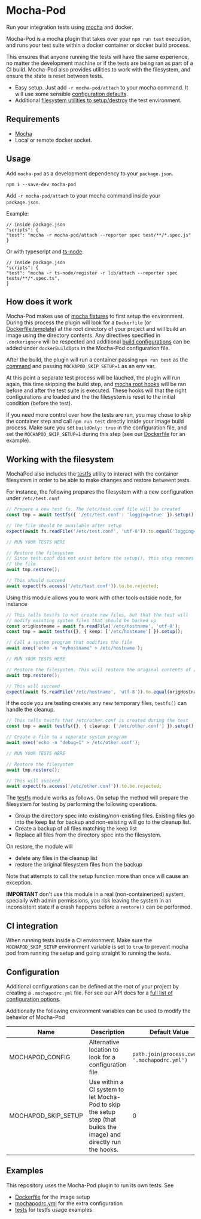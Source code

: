 # Mocha-Pod

Run your integration tests using [mocha](https://mochajs.org/) and docker.

Mocha-Pod is a mocha plugin that takes over your `npm run test` execution, and runs your test suite within a docker container or docker build process.

This ensures that anyone running the tests will have the same experience, no matter the development machine or if the tests are being
ran as part of a CI build. Mocha-Pod also provides utilities to work with the filesystem, and ensure the state is reset between tests.

- Easy setup. Just add `-r mocha-pod/attach` to your mocha command. It will use some sensible [configuration defaults](docs/modules.md#mochapodconfig).
- Additional [filesystem utilities to setup/destroy](#working-with-the-filesystem) the test environment.

## Requirements

- [Mocha](https://mochajs.org/)
- Local or remote docker socket.

## Usage

Add `mocha-pod` as a development dependency to your `package.json`.

```
npm i --save-dev mocha-pod
```

Add `-r mocha-pod/attach` to your mocha command inside your `package.json`.

Example:

```
// inside package.json
"scripts": {
"test": "mocha -r mocha-pod/attach --reporter spec test/**/*.spec.js"
}
```

Or with typescript and [ts-node](https://www.npmjs.com/package/ts-node).

```
// inside package.json
"scripts": {
"test": "mocha -r ts-node/register -r lib/attach --reporter spec tests/**/*.spec.ts",
}
```

## How does it work

Mocha-Pod makes use of [mocha fixtures](https://mochajs.org/#global-fixtures) to first setup the environment. During this process
the plugin will look for a `Dockerfile` (or [Dockerfile.template](https://www.balena.io/docs/learn/develop/dockerfile/#dockerfile-templates)) at the root directory
of your project and will build an image using the directory contents. Any directives specified
in `.dockerignore` will be respected and additional [build configurations](https://docs.docker.com/engine/api/v1.41/#tag/Image/operation/ImageBuild) can be added
under `dockerBuildOpts` in the Mocha-Pod configuration file.

After the build, the plugin will run a container passing `npm run test` as the [command](https://docs.docker.com/engine/reference/commandline/run/)
and passing `MOCHAPOD_SKIP_SETUP=1` as an env var.

At this point a separate test process will be lauched, the plugin will run again, this time skipping the
build step, and [mocha root hooks](https://mochajs.org/#root-hook-plugins) will be ran before and after the test suite is executed. These hooks will that the right configurations are loaded and the the filesystem is reset to the initial condition (before the test).

If you need more control over how the tests are ran, you may chose to skip the container step and call
`npm run test` directly inside your image build process. Make sure you set `buildOnly: true` in the configuration file,
and set the `MOCHAPOD_SKIP_SETUP=1` during this step (see our [Dockerfile](./Dockerfile) for an example).

## Working with the filesystem

MochaPod also includes the [testfs](docs/modules.md#testfs) utility to interact with the container
filesystem in order to be able to make changes and restore betweent tests.

For instance, the following prepares the filesystem with a new configuration under `/etc/test.conf`

```typescript
// Prepare a new test fs. The /etc/test.conf file will be created
const tmp = await testfs({ '/etc/test.conf': 'logging=true' }).setup();

// The file should be available after setup
expect(await fs.readFile('/etc/test.conf', 'utf-8')).to.equal('logging=true');

// RUN YOUR TESTS HERE

// Restore the filesystem
// Since test.conf did not exist before the setup(), this step removes
// the file
await tmp.restore();

// This should succeed
await expect(fs.access('/etc/test.conf')).to.be.rejected;
```

Using this module allows you to work with other tools outside node, for instance

```typescript
// This tells testfs to not create new files, but that the test will
// modify existing system files that should be backed up
const origHostname = await fs.readFile('/etc/hostname', 'utf-8');
const tmp = await testfs({}, { keep: ['/etc/hostname'] }).setup();

// Call a system program that modifies the file
await exec('echo -n "myhostname" > /etc/hostname');

// RUN YOUR TESTS HERE

// Restore the filesystem. This will restore the original contents of /etc/hostname
await tmp.restore();

// This will succeed
expect(await fs.readFile('/etc/hostname', 'utf-8')).to.equal(origHostname);
```

If the code you are testing creates any new temporary files, `testfs()` can handle the cleanup.

```typescript
// This tells testfs that /etc/other.conf is created during the test
const tmp = await testfs({}, { cleanup: ['/etc/other.conf'] }).setup();

// Create a file to a separate system program
await exec('echo -n "debug=1" > /etc/other.conf');

// RUN YOUR TESTS HERE

// Restore the filesystem
await tmp.restore();

// This will succeed
await expect(fs.access('/etc/other.conf')).to.be.rejected;
```

The [testfs](docs/modules.md#testfs) module works as follows. On setup the method will prepare the filesystem for testing by performing the following
operations.

- Group the directory spec into existing/non-existing files. Existing files go into the keep list for backup and non-existing will go to the cleanup list.
- Create a backup of all files matching the keep list
- Replace all files from the directory spec into the filesystem.

On restore, the module will

- delete any files in the cleanup list
- restore the original filesystem files from the backup

Note that attempts to call the setup function more than once will cause an exception.

**IMPORTANT** don't use this module in a real (non-containerized) system, specially with admin permissions, you risk leaving the system
in an inconsistent state if a crash happens before a `restore()` can be performed.

## CI integration

When running tests inside a CI environment. Make sure the `MOCHAPOD_SKIP_SETUP` environment variable is set to `true`
to prevent mocha pod from running the setup and going straight to running the tests.

## Configuration

Additional configurations can be defined at the root of your project by creating a `.mochapodrc.yml` file. For see our API docs for a [full list of configuration options](docs/modules.md#mochapodconfig).

Additionally the following environment variables can be used to modify the behavior of Mocha-Pod

| Name                | Description                                                                                                        | Default Value                                 |
| ------------------- | ------------------------------------------------------------------------------------------------------------------ | --------------------------------------------- |
| MOCHAPOD_CONFIG     | Alternative location to look for a configuration file                                                              | `path.join(process.cwd(), '.mochapodrc.yml')` |
| MOCHAPOD_SKIP_SETUP | Use within a CI system to let Mocha-Pod to skip the setup step (that builds the image) and directly run the hooks. | 0                                             |

## Examples

This repository uses the Mocha-Pod plugin to run its own tests. See

- [Dockerfile](Dockerfile) for the image setup
- [mochapodrc.yml](.mochapodrc.yml) for the extra configuration
- [tests](./tests) for testfs usage examples.
